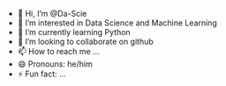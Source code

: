 - 👋 Hi, I’m @Da-Scie
- 👀 I’m interested in Data Science and Machine Learning
- 🌱 I’m currently learning Python
- 💞️ I’m looking to collaborate on github
- 📫 How to reach me ...
- 😄 Pronouns: he/him
- ⚡ Fun fact: ...

<!---
Da-Scie/Da-Scie is a ✨ special ✨ repository because its `README.md` (this file) appears on your GitHub profile.
You can click the Preview link to take a look at your changes.
--->

